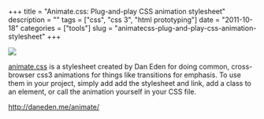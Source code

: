 +++
title = "Animate.css: Plug-and-play CSS animation stylesheet"
description = ""
tags = ["css", "css 3", "html prototyping"]
date = "2011-10-18"
categories = ["tools"]
slug = "animatecss-plug-and-play-css-animation-stylesheet"
+++


<div class="tool-screenshot mb1"><a href="http://daneden.me/animate/"><img id="bluga-thumbnail-2744" class="bluga-thumbnail custom" src="http://media.konigi.com/bluga/
wt5230264559506_custom.jpg"/></a></div><p><a href="http://daneden.me/animate/">animate.css</a> is a stylesheet created by Dan Eden for doing common, cross-browser css3 animations for things like transitions for emphasis. To use them in your project, simply add add the stylesheet and link, add a class to an element, or call the animation yourself in your CSS file.</p>

  
<p><a href="http://daneden.me/animate/">http://daneden.me/animate/</a></p>
      
